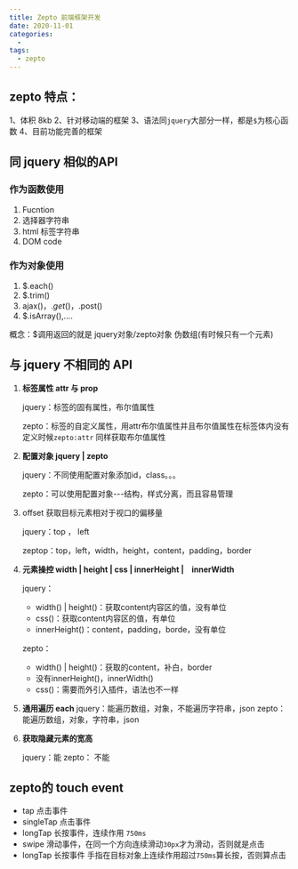 ```yaml
---
title: Zepto 前端框架开发
date: 2020-11-01
categories:
  - 
tags: 
  - zepto
---
```

## zepto 特点：

1、体积 8kb
2、针对移动端的框架
3、语法同`jquery`大部分一样，都是`$`为核心函数
4、目前功能完善的框架

## 同 jquery 相似的API

### 作为函数使用

1. Fucntion
2. 选择器字符串
3. html 标签字符串
4. DOM code

### 作为对象使用

1. $.each()
2. $.trim()
3. ajax()，$.get()，$.post()
4. $.isArray(),....

概念：$调用返回的就是 jquery对象/zepto对象 伪数组(有时候只有一个元素)

## 与 jquery 不相同的 API

1. **标签属性 attr 与 prop**

   jquery：标签的固有属性，布尔值属性

   zepto：标签的自定义属性，用attr布尔值属性并且布尔值属性在标签体内没有定义时候`zepto:attr` 同样获取布尔值属性

2. **配置对象 jquery | zepto**

   jquery：不同使用配置对象添加id，class。。。

   zepto：可以使用配置对象---结构，样式分离，而且容易管理

3. offset 获取目标元素相对于视口的偏移量

   jquery：top ， left

   zeptop：top，left，width，height，content，padding，border

4. **元素操控 width | height | css | innerHeight |　innerWidth**

   jquery：

   - width() | height()：获取content内容区的值，没有单位
   - css()：获取content内容区的值，有单位
   - innerHeight()：content，padding，borde，没有单位

   zepto：

   - width() | height()：获取的content，补白，border
   - 没有innerHeight()，innerWidth()
   - css()：需要而外引入插件，语法也不一样

5. **通用遍历 each**
   jquery：能遍历数组，对象，不能遍历字符串，json
   zepto：能遍历数组，对象，字符串，json

6. **获取隐藏元素的宽高**

   jquery：能
   zepto： 不能

## zepto的 touch event

- tap 点击事件
- singleTap 点击事件
- longTap 长按事件，连续作用 `750ms`
- swipe 滑动事件，在同一个方向连续滑动`30px`才为滑动，否则就是点击
- longTap 长按事件 手指在目标对象上连续作用超过`750ms`算长按，否则算点击